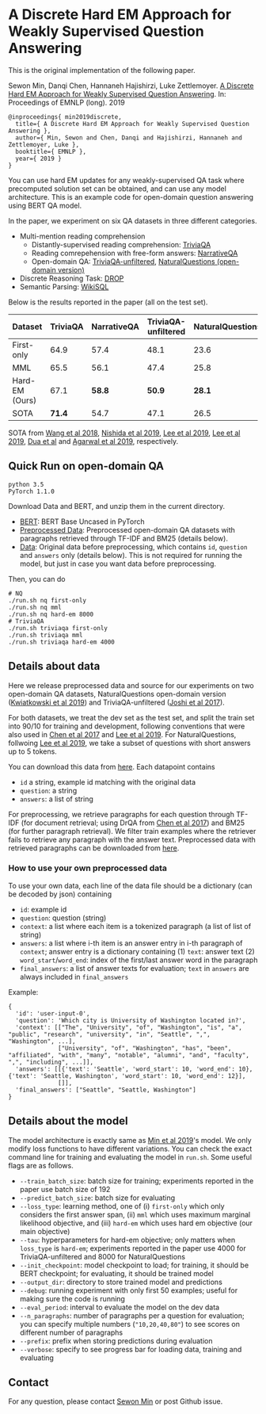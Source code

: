 # A Discrete Hard EM Approach for Weakly Supervised Question Answering

This is the original implementation of the following paper.

Sewon Min, Danqi Chen, Hannaneh Hajishirzi, Luke Zettlemoyer. [A Discrete Hard EM Approach for Weakly Supervised Question Answering][paper-pdf-link]. In: Proceedings of EMNLP (long). 2019

```
@inproceedings{ min2019discrete,
  title={ A Discrete Hard EM Approach for Weakly Supervised Question Answering },
  author={ Min, Sewon and Chen, Danqi and Hajishirzi, Hannaneh and Zettlemoyer, Luke },
  booktitle={ EMNLP },
  year={ 2019 }
}

```

You can use hard EM updates for any weakly-supervised QA task where precomputed solution set can be obtained, and can use any model architecture. This is an example code for open-domain question answering using BERT QA model.

In the paper, we experiment on six QA datasets in three different categories.

- Multi-mention reading comprehension
    - Distantly-supervised reading comprehension: [TriviaQA][triviaqa-paper] 
    - Reading comrepehension with free-form answers: [NarrativeQA][narrativeqa-paper]
    - Open-domain QA: [TriviaQA-unfiltered][triviaqa-paper], [NaturalQuestions (open-domain version)][nq-paper]
- Discrete Reasoning Task: [DROP][drop-paper]
- Semantic Parsing: [WikiSQL][wikisql-paper]


Below is the results reported in the paper (all on the test set).


| Dataset | TriviaQA | NarrativeQA | TriviaQA-unfiltered | NaturalQuestions | DROP | WikiSQL |
|---|---|---|---|---|---|---|
| First-only | 64.9 | 57.4 | 48.1 | 23.6 | 42.9 | - |
| MML | 65.5 | 56.1 | 47.4 | 25.8 | 39.7 | 70.5 |
| Hard-EM (Ours) | 67.1 | **58.8** | **50.9** | **28.1** | **52.8** | **83.9** |
| SOTA | **71.4** | 54.7 | 47.1 | 26.5 | 43.8 | 74.8 |

SOTA from [Wang et al 2018][triviaqa-sota-paper], [Nishida et al 2019][narrativeqa-sota-paper], [Lee et al 2019][kenton-paper], [Lee et al 2019][kenton-paper], [Dua et al][drop-paper] and [Agarwal et al 2019][wikisql-sota-paper], respectively.



## Quick Run on open-domain QA

```
python 3.5
PyTorch 1.1.0
```

Download Data and BERT, and unzip them in the current directory.

- [BERT][bert-model-link]: BERT Base Uncased in PyTorch
- [Preprocessed Data][preprocessed-data-link]: Preprocessed open-domain QA datasets with paragraphs retrieved through TF-IDF and BM25 (details below).
- [Data][data-link]: Original data before preprocessing, which contains `id`, `question` and `answers` only (details below). This is not required for running the model, but just in case you want data before preprocessing.

Then, you can do
```
# NQ
./run.sh nq first-only
./run.sh nq mml
./run.sh nq hard-em 8000
# TriviaQA
./run.sh triviaqa first-only
./run.sh triviaqa mml
./run.sh triviaqa hard-em 4000
```

## Details about data
Here we release preprocessed data and source for our experiments on two open-domain QA datasets, NaturalQuestions open-domain version ([Kwiatkowski et al 2019][nq-paper]) and TriviaQA-unfiltered ([Joshi et al 2017][triviaqa-paper]).

For both datasets, we treat the dev set as the test set, and split the train set into 90/10 for training and development, following conventions that were also used in [Chen et al 2017][drqa-paper] and [Lee et al 2019][kenton-paper].
For NaturalQuestions, follwoing [Lee et al 2019][kenton-paper], we take a subset of questions with short answers up to 5 tokens.

You can download this data from [here][data-link]. Each datapoint contains
- `id` a string, example id matching with the original data
- `question`: a string
- `answers`: a list of string


For preprocessing, we retrieve paragraphs for each question through TF-IDF (for document retrieval; using DrQA from [Chen et al 2017][drqa-paper]) and BM25 (for further paragraph retrieval). We filter train examples where the retriever fails to retrieve any paragraph with the answer text.
Preprocessed data with retrieved paragraphs can be downloaded from [here][preprocessed-data-link].

### How to use your own preprocessed data

To use your own data, each line of the data file should be a dictionary (can be decoded by json) containing
- `id`: example id
- `question`: question (string)
- `context`: a list where each item is a tokenized paragraph (a list of list of string)
- `answers`: a list where i-th item is an answer entry in i-th paragraph of `context`; answer entry is a dictionary containing
          (1) `text`: answer text
          (2) `word_start`/`word_end`: index of the first/last answer word in the paragraph
- `final_answers`: a list of answer texts for evaluation; `text` in `answers` are always included in `final_answers`

Example:
```
{
  'id': 'user-input-0',
  'question': 'Which city is University of Washington located in?',
  'context': [["The", "University", "of", "Washington", "is", "a", "public", "research", "university", "in", "Seattle", ",", "Washington", ...],
              ["University", "of", "Washington", "has", "been", "affiliated", "with", "many", "notable", "alumni", "and", "faculty", ",", "including", ...]],
  'answers': [[{'text': 'Seattle', 'word_start': 10, 'word_end': 10}, {'text': 'Seattle, Washington', 'word_start': 10, 'word_end': 12}],
              []],
  'final_answers': ["Seattle", "Seattle, Washington"]
}
```

## Details about the model
The model architecture is exactly same as [Min et al 2019][acl-paper]'s model. We only modify loss functions to have different variations.
You can check the exact command line for training and evaluating the model in `run.sh`. Some useful flags are as follows.

- `--train_batch_size`: batch size for training; experiments reported in the paper use batch size of 192
- `--predict_batch_size`: batch size for evaluating
- `--loss_type`: learning method, one of
            (i) `first-only` which only considers the first answer span,
            (ii) `mml` which uses maximum marginal likelihood objective, and
            (iii) `hard-em` which uses hard em objective (our main objective)
- `--tau`: hyperparameters for hard-em objective; only matters when `loss_type` is `hard-em`; experiments reported in the paper use 4000 for TriviaQA-unfiltered and 8000 for NaturalQuestions
- `--init_checkpoint`: model checkpoint to load; for training, it should be BERT checkpoint; for evaluating, it should be trained model
- `--output_dir`: directory to store trained model and predictions
- `--debug`: running experiment with only first 50 examples; useful for making sure the code is running
- `--eval_period`: interval to evaluate the model on the dev data
- `--n_paragraphs`: number of paragraphs per a question for evaluation; you can specify multiple numbers (`"10,20,40,80"`) to see scores on different number of paragraphs
- `--prefix`: prefix when storing predictions during evaluation
- `--verbose`: specify to see progress bar for loading data, training and evaluating

## Contact

For any question, please contact [Sewon Min](https://shmsw25.github.io) or post Github issue.

[paper-pdf-link]: TODO
[bert-model-link]: https://drive.google.com/file/d/1XaMX-u5ZkWGH3f0gPrDtrBK1lKDU-QFk/view?usp=sharing
[data-link]: https://drive.google.com/file/d/1qsN5Oyi_OtT2LyaFZFH26vT8Sqjb89-s/view?usp=sharing
[preprocessed-data-link]: https://drive.google.com/file/d/1FqTr6NzZf0CQ3FmA2dxF9R-2X0--CmBf/view?usp=sharing
[nq-paper]: https://storage.googleapis.com/pub-tools-public-publication-data/pdf/1f7b46b5378d757553d3e92ead36bda2e4254244.pdf
[kenton-paper]: https://arxiv.org/pdf/1906.00300.pdf
[triviaqa-paper]: https://arxiv.org/pdf/1705.03551.pdf
[drqa-paper]: https://arxiv.org/pdf/1704.00051.pdf
[acl-paper]: https://arxiv.org/pdf/1906.02900.pdf
[triviaqa-sota-paper]: https://aclweb.org/anthology/P18-1158
[narrativeqa-sota-paper]: https://arxiv.org/pdf/1901.02262.pdf
[drop-paper]: https://arxiv.org/pdf/1903.00161.pdf
[wikisql-sota-paper]: https://arxiv.org/pdf/1902.07198.pdf
[narrativeqa-paper]: https://arxiv.org/pdf/1712.07040.pdf
[wikisql-paper]: https://arxiv.org/pdf/1709.00103.pdf


